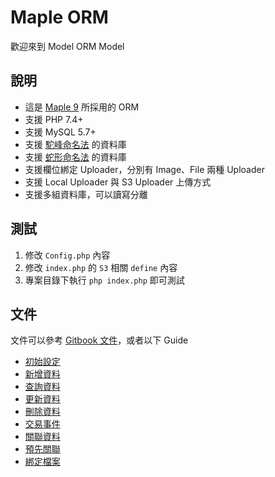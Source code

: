 # Maple ORM
歡迎來到 Model ORM Model

## 說明
* 這是 [Maple 9](https://github.com/oawu/Maple) 所採用的 ORM
* 支援 PHP 7.4+
* 支援 MySQL 5.7+
* 支援 [駝峰命名法](https://en.wikipedia.org/wiki/Camel_case) 的資料庫
* 支援 [蛇形命名法](https://en.wikipedia.org/wiki/Snake_case) 的資料庫
* 支援欄位綁定 Uploader，分別有 Image、File 兩種 Uploader
* 支援 Local Uploader 與 S3 Uploader 上傳方式
* 支援多組資料庫，可以讀寫分離

## 測試
1. 修改 `Config.php` 內容
1. 修改 `index.php` 的 `S3` 相關 `define` 內容
2. 專案目錄下執行 `php index.php` 即可測試

## 文件
文件可以參考 [Gitbook 文件](https://oawu.gitbook.io/maple-orm/)，或者以下 Guide

* [初始設定](Guide/00_config.md)
* [新增資料](Guide/01_create.md)
* [查詢資料](Guide/02_select.md)
* [更新資料](Guide/03_update.md)
* [刪除資料](Guide/04_delete.md)
* [交易事件](Guide/05_transaction.md)
* [關聯資料](Guide/06_relation.md)
* [預先關聯](Guide/07_relation.md)
* [綁定檔案](Guide/08_uploader.md)
